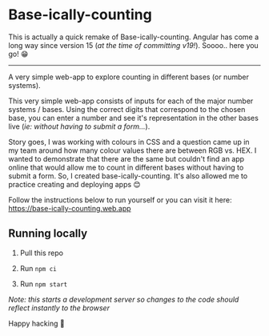 # Base-ically-counting

This is actually a quick remake of Base-ically-counting. Angular has come a long way since version 15 (_at the time of committing v19!_). Soooo.. here you go! 😁

---

A very simple web-app to explore counting in different bases (or number systems).

This very simple web-app consists of inputs for each of the major number systems / bases. Using the correct digits that correspond to the chosen base, you can enter a number and see it's representation in the other bases live (_ie: without having to submit a form..._).

Story goes, I was working with colours in CSS and a question came up in my team around how many colour values there are between RGB vs. HEX. I wanted to demonstrate that there are the same but couldn't find an app online that would allow me to count in different bases without having to submit a form. So, I created base-ically-counting. It's also allowed me to practice creating and deploying apps 😊

Follow the instructions below to run yourself or you can visit it here: <https://base-ically-counting.web.app>

## Running locally

1. Pull this repo

2. Run `npm ci`

3. Run `npm start`

_Note: this starts a development server so changes to the code should reflect instantly to the browser_

Happy hacking 👋
